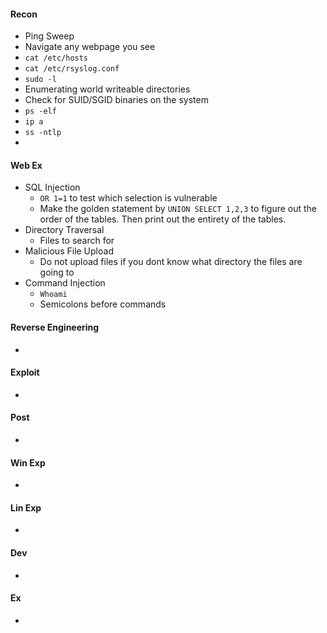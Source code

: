 #### Recon
* Ping Sweep
* Navigate any webpage you see
* `cat /etc/hosts`
* `cat /etc/rsyslog.conf`
* `sudo -l`
* Enumerating world writeable directories
* Check for SUID/SGID binaries on the system
* `ps -elf`
* `ip a`
* `ss -ntlp`
* 
#### Web Ex
* SQL Injection
  - `OR 1=1` to test which selection is vulnerable
  - Make the golden statement by `UNION SELECT 1,2,3` to figure out the order of the tables. Then print out the entirety of the tables.
* Directory Traversal
  - Files to search for
* Malicious File Upload
  - Do not upload files if you dont know what directory the files are going to
* Command Injection
  - `Whoami`
  - Semicolons before commands
#### Reverse Engineering
* 
#### Exploit
*
#### Post
*
#### Win Exp
*
#### Lin Exp
*
#### Dev
*
#### Ex
*
